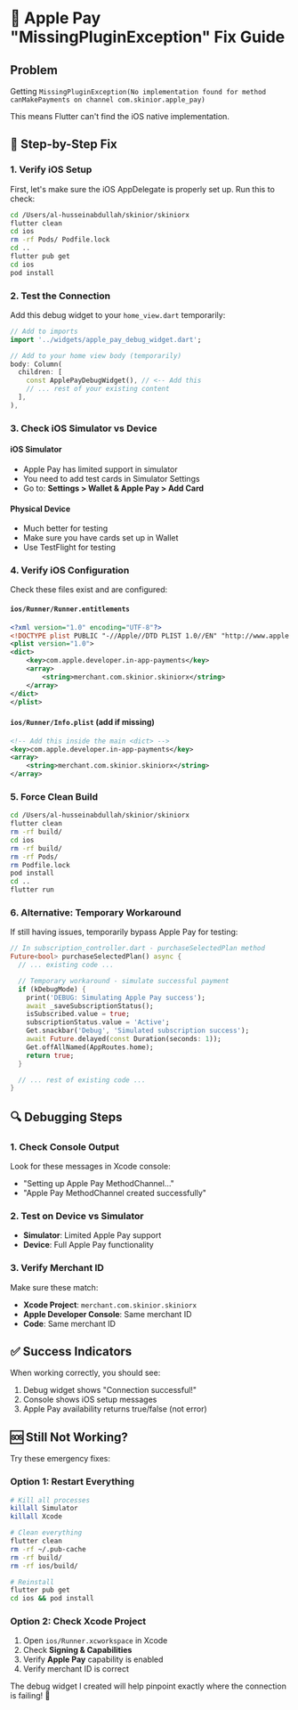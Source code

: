 # 🔧 Apple Pay "MissingPluginException" Fix Guide

## Problem

Getting `MissingPluginException(No implementation found for method canMakePayments on channel com.skinior.apple_pay)`

This means Flutter can't find the iOS native implementation.

## 🚀 Step-by-Step Fix

### 1. **Verify iOS Setup**

First, let's make sure the iOS AppDelegate is properly set up. Run this to check:

```bash
cd /Users/al-husseinabdullah/skinior/skiniorx
flutter clean
cd ios
rm -rf Pods/ Podfile.lock
cd ..
flutter pub get
cd ios
pod install
```

### 2. **Test the Connection**

Add this debug widget to your `home_view.dart` temporarily:

```dart
// Add to imports
import '../widgets/apple_pay_debug_widget.dart';

// Add to your home view body (temporarily)
body: Column(
  children: [
    const ApplePayDebugWidget(), // <-- Add this
    // ... rest of your existing content
  ],
),
```

### 3. **Check iOS Simulator vs Device**

#### **iOS Simulator**

- Apple Pay has limited support in simulator
- You need to add test cards in Simulator Settings
- Go to: **Settings > Wallet & Apple Pay > Add Card**

#### **Physical Device**

- Much better for testing
- Make sure you have cards set up in Wallet
- Use TestFlight for testing

### 4. **Verify iOS Configuration**

Check these files exist and are configured:

#### **`ios/Runner/Runner.entitlements`**

```xml
<?xml version="1.0" encoding="UTF-8"?>
<!DOCTYPE plist PUBLIC "-//Apple//DTD PLIST 1.0//EN" "http://www.apple.com/DTDs/PropertyList-1.0.dtd">
<plist version="1.0">
<dict>
    <key>com.apple.developer.in-app-payments</key>
    <array>
        <string>merchant.com.skinior.skiniorx</string>
    </array>
</dict>
</plist>
```

#### **`ios/Runner/Info.plist`** (add if missing)

```xml
<!-- Add this inside the main <dict> -->
<key>com.apple.developer.in-app-payments</key>
<array>
    <string>merchant.com.skinior.skiniorx</string>
</array>
```

### 5. **Force Clean Build**

```bash
cd /Users/al-husseinabdullah/skinior/skiniorx
flutter clean
rm -rf build/
cd ios
rm -rf build/
rm -rf Pods/
rm Podfile.lock
pod install
cd ..
flutter run
```

### 6. **Alternative: Temporary Workaround**

If still having issues, temporarily bypass Apple Pay for testing:

```dart
// In subscription_controller.dart - purchaseSelectedPlan method
Future<bool> purchaseSelectedPlan() async {
  // ... existing code ...

  // Temporary workaround - simulate successful payment
  if (kDebugMode) {
    print('DEBUG: Simulating Apple Pay success');
    await _saveSubscriptionStatus();
    isSubscribed.value = true;
    subscriptionStatus.value = 'Active';
    Get.snackbar('Debug', 'Simulated subscription success');
    await Future.delayed(const Duration(seconds: 1));
    Get.offAllNamed(AppRoutes.home);
    return true;
  }

  // ... rest of existing code ...
}
```

## 🔍 **Debugging Steps**

### 1. Check Console Output

Look for these messages in Xcode console:

- "Setting up Apple Pay MethodChannel..."
- "Apple Pay MethodChannel created successfully"

### 2. Test on Device vs Simulator

- **Simulator**: Limited Apple Pay support
- **Device**: Full Apple Pay functionality

### 3. Verify Merchant ID

Make sure these match:

- **Xcode Project**: `merchant.com.skinior.skiniorx`
- **Apple Developer Console**: Same merchant ID
- **Code**: Same merchant ID

## ✅ **Success Indicators**

When working correctly, you should see:

1. Debug widget shows "Connection successful!"
2. Console shows iOS setup messages
3. Apple Pay availability returns true/false (not error)

## 🆘 **Still Not Working?**

Try these emergency fixes:

### Option 1: Restart Everything

```bash
# Kill all processes
killall Simulator
killall Xcode

# Clean everything
flutter clean
rm -rf ~/.pub-cache
rm -rf build/
rm -rf ios/build/

# Reinstall
flutter pub get
cd ios && pod install
```

### Option 2: Check Xcode Project

1. Open `ios/Runner.xcworkspace` in Xcode
2. Check **Signing & Capabilities**
3. Verify **Apple Pay** capability is enabled
4. Verify merchant ID is correct

The debug widget I created will help pinpoint exactly where the connection is failing! 🎯
